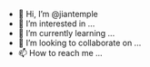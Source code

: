 - 👋 Hi, I’m @jiantemple
- 👀 I’m interested in ...
- 🌱 I’m currently learning ...
- 💞️ I’m looking to collaborate on ...
- 📫 How to reach me ...

<!---
jiantemple/jiantemple is a ✨ special ✨ repository because its `README.md` (this file) appears on your GitHub profile.
You can click the Preview link to take a look at your changes.
--->
